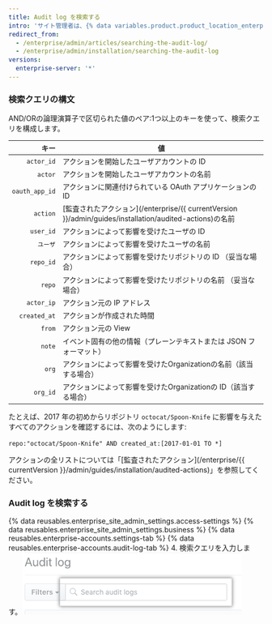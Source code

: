 ```yaml
---
title: Audit log を検索する
intro: 'サイト管理者は、{% data variables.product.product_location_enterprise %} で[監査されたアクション](/enterprise/{{ currentVersion }}/admin/guides/installation/audited-actions)の広範なリストを検索することができます。'
redirect_from:
  - /enterprise/admin/articles/searching-the-audit-log/
  - /enterprise/admin/installation/searching-the-audit-log
versions:
  enterprise-server: '*'
---
```


### 検索クエリの構文

AND/ORの論理演算子で区切られた値のペア:1つ以上のキーを使って、検索クエリを構成します。

|             キー | 値                                                                                         |
| --------------:| ----------------------------------------------------------------------------------------- |
|     `actor_id` | アクションを開始したユーザアカウントの ID                                                                    |
|        `actor` | アクションを開始したユーザアカウントの名前                                                                     |
| `oauth_app_id` | アクションに関連付けられている OAuth アプリケーションの ID                                                        |
|       `action` | [監査されたアクション](/enterprise/{{ currentVersion }}/admin/guides/installation/audited-actions)の名前 |
|      `user_id` | アクションによって影響を受けたユーザの ID                                                                    |
|          `ユーザ` | アクションによって影響を受けたユーザの名前                                                                     |
|      `repo_id` | アクションによって影響を受けたリポジトリの ID （妥当な場合）                                                          |
|         `repo` | アクションによって影響を受けたリポジトリの名前 （妥当な場合）                                                           |
|     `actor_ip` | アクション元の IP アドレス                                                                           |
|   `created_at` | アクションが作成された時間                                                                             |
|         `from` | アクション元の View                                                                              |
|         `note` | イベント固有の他の情報（プレーンテキストまたは JSON フォーマット）                                                      |
|          `org` | アクションによって影響を受けたOrganizationの名前（該当する場合）                                                    |
|       `org_id` | アクションによって影響を受けたOrganizationの ID（該当する場合）                                                   |

たとえば、2017 年の初めからリポジトリ `octocat/Spoon-Knife` に影響を与えたすべてのアクションを確認するには、次のようにします:

  `repo:"octocat/Spoon-Knife" AND created_at:[2017-01-01 TO *]`

アクションの全リストについては「[監査されたアクション](/enterprise/{{ currentVersion }}/admin/guides/installation/audited-actions)」を参照してください。

### Audit log を検索する

{% data reusables.enterprise_site_admin_settings.access-settings %}
{% data reusables.enterprise_site_admin_settings.business %}
{% data reusables.enterprise-accounts.settings-tab %}
{% data reusables.enterprise-accounts.audit-log-tab %}
4. 検索クエリを入力します。![検索クエリ](/assets/images/enterprise/site-admin-settings/search-query.png)
